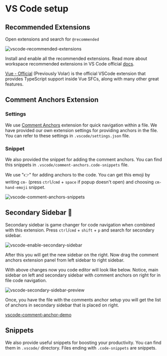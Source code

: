 # VS Code setup

## Recommended Extensions

Open extensions and search for `@recommended`

![vscode-recommended-extensions](/images/guide/vscode-recommended-extensions.png)

Install and enable all the recommended extensions. Read more about workspace recommended extensions in VS Code official [docs](https://code.visualstudio.com/docs/editor/extension-marketplace#_workspace-recommended-extensions).

[Vue - Official](https://marketplace.visualstudio.com/items?itemName=Vue.volar) (Previously Volar) is the official VSCode extension that provides TypeScript support inside Vue SFCs, along with many other great features.

## Comment Anchors Extension

### Settings

We use [Comment Anchors](https://marketplace.visualstudio.com/items?itemName=ExodiusStudios.comment-anchors) extension for quick navigation within a file. We have provided our own extension settings for providing anchors in the file. You can refer to these settings in `.vscode/settings.json` file.

### Snippet

We also provided the snippet for adding the comment anchors. You can find this snippets in `.vscode/comment-anchors.code-snippets` file.

We use "👉" for adding anchors to the code. You can get this emoji by writing `cm-` (press `ctrl`/`cmd` + `space` if popup doesn't open) and choosing `cm-hand-emoji` snippet.

![vscode-comment-anchors-snippets](/images/guide/vscode-comment-anchors-snippets.png)

## Secondary Sidebar 🦸

Secondary sidebar is game changer for code navigation when combined with this extension. Press `ctrl`/`cmd` + `shift` + `p` and search for secondary sidebar.

![vscode-enable-secondary-sidebar](/images/guide/vscode-enable-secondary-sidebar.png)

After this you will get the new sidebar on the right. Now drag the comment anchors extension panel from left sidebar to right sidebar.

With above changes now you code editor will look like below. Notice, main sidebar on left and secondary sidebar with comment anchors on right for in file code navigation.

![vscode-secondary-sidebar-preview](/images/guide/vscode-secondary-sidebar-preview.png)

Once, you have the file with the comments anchor setup you will get the list of anchors in secondary sidebar that is placed on right.

[vscode-comment-anchor-demo](/images/guide/vscode-comment-anchor-demo.gif)

## Snippets

We also provide useful snippets for boosting your productivity. You can find them in `.vscode/` directory. Files ending with `.code-snippets` are snippets.
